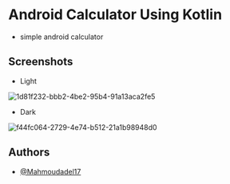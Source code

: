 # Android Calculator Using Kotlin

- simple android calculator 

## Screenshots

- Light


![1d81f232-bbb2-4be2-95b4-91a13aca2fe5](https://user-images.githubusercontent.com/100792508/230940082-7ff49d73-4f65-4388-aa64-d0c035c18c65.jpg)

- Dark


![f44fc064-2729-4e74-b512-21a1b98948d0](https://user-images.githubusercontent.com/100792508/230939479-89bc9efa-b274-40dc-bc91-ac206feffea8.jpg)

## Authors

- [@Mahmoudadel17](https://www.github.com/Mahmoudadel17)
